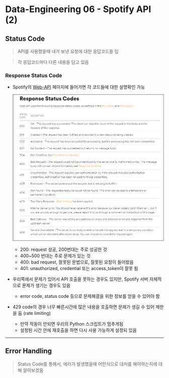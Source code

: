 # Data-Engineering 06 - Spotify API (2)

## Status Code
> API를 사용했을때 내가 보낸 요청에 대한 응답코드들 임

> 각 응답코드마다 다른 내용을 담고 있음

### Response Status Code
- Spotify의 [Web-API](https://developer.spotify.com/documentation/web-api/) 페이지에 들어가면 각 코드들에 대한 설명확인 가능

    ![ss](DE_img/screenshot90.png)
    - 200: request 성공, 200번대는 주로 성공한 것
    - 400~500 번대는 주로 문제가 있는 것
    - 400: bad request, 잘못된 문법으로, 잘못된 요청이 들어왔음
    - 401: unauthorized, credential 또는 access_token이 잘못 됨

- 우리쪽에서 문제가 있어서 API 호출을 못하는 경우도 있지만, Spotify 서버 자체적으로 문제가 생기는 경우도 있음
    - error code, status code 등으로 문제해결을 위한 정보를 얻을 수 있어야 함

- 429 code의 경우 너무 빠른시간에 많은 내용을 호출하면 문제가 생길 수 있어 제한을 둠 (rate limiting)
    - 만약 작동이 안되면 우리의 Python 스크립트가 멈추게됨
    - 설정된 시간 안에 재호출을 하면 다시 사용 가능하게 설정되 있음

---

## Error Handling
> Status Code를 통해서, 에러가 발생했을때 어떤식으로 대처를 해야하는지에 대해 알아보겠음

### 